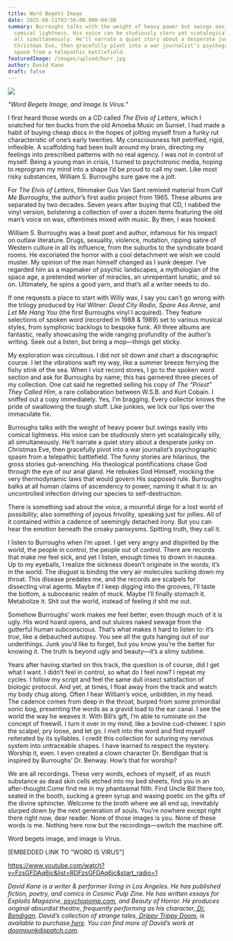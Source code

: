 ```yaml
---
title: Word Begets Image
date: 2025-08-11T03:56:00.000-04:00
summary: Burroughs talks with the weight of heavy power but swings easily into
  comical lightness. His voice can be studiously stern yet scatalogically silly,
  all simultaneously. He’ll narrate a quiet story about a desperate junky on
  Christmas Eve, then gracefully pivot into a war journalist’s psychographic
  spasm from a telepathic battlefield.
featuredImage: /images/upload/burr.jpg
author: David Kane
draft: false
---
```

![](/images/upload/burr.jpg)

*“Word Begets Image, and Image Is Virus.”*

I first heard those words on a CD called *The Elvis of Letters*, which I snatched for ten bucks from the old Amoeba Music on Sunset. I had made a habit of buying cheap discs in the hopes of jolting myself from a funky rut characteristic of one’s early twenties. My consciousness felt petrified, rigid, inflexible. A scaffolding had been built around my brain, directing my feelings into prescribed patterns with no real agency. I was not in control of myself. Being a young man in crisis, I turned to psychotronic media, hoping to reprogram my mind into a shape I’d be proud to call my own. Like most risky substances, William S. Burroughs sure gave me a jolt.

For *The Elvis of Letters*, filmmaker Gus Van Sant remixed material from *Call Me Burroughs*, the author’s first audio project from 1965. These albums are separated by two decades. Seven years after buying that CD, I nabbed the vinyl version, bolstering a collection of over a dozen items featuring the old man’s voice on wax, oftentimes mixed with music. By then, I was hooked.

William S. Burroughs was a beat poet and author, infamous for his impact on outlaw literature. Drugs, sexuality, violence, mutation, ripping satire of Western culture in all its influence, from the suburbs to the syndicate board rooms. He excoriated the horror with a cool detachment we wish we could muster. My opinion of the man himself changed as I sunk deeper. I’ve regarded him as a mapmaker of psychic landscapes, a mythologian of the space age, a pretended worker of miracles, an unrepentant lunatic, and so on. Ultimately, he spins a good yarn, and that’s all a writer needs to do.

If one requests a place to start with Willy wax, I say you can’t go wrong with the trilogy produced by Hal Wilner: *Dead City Radio*, *Spare Ass Annie*, and *Let Me Hang You* (the first Burroughs vinyl I acquired). They feature selections of spoken word (recorded in 1988 & 1989) set to various musical styles, from symphonic backlogs to bespoke funk. All three albums are fantastic, really showcasing the wide ranging profundity of the author’s writing. Seek out a listen, but bring a mop—things get sticky.

My exploration was circuitous. I did not sit down and chart a discographic course. I let the vibrations waft my way, like a summer breeze ferrying the fishy stink of the sea. When I visit record stores, I go to the spoken word section and ask for Burroughs by name; this has garnered three pieces of my collection. One cat said he regretted selling his copy of *The “Priest” They Called Him*, a rare collaboration between W.S.B. and Kurt Cobain. I sniffed out a copy immediately. Yes, I’m bragging. Every collector knows the pride of swallowing the tough stuff. Like junkies, we lick our lips over the immaculate fix.

Burroughs talks with the weight of heavy power but swings easily into comical lightness. His voice can be studiously stern yet scatalogically silly, all simultaneously. He’ll narrate a quiet story about a desperate junky on Christmas Eve, then gracefully pivot into a war journalist’s psychographic spasm from a telepathic battlefield. The funny stories are hilarious, the gross stories gut-wrenching. His theological pontifications chase God through the eye of our anal gland. He rebukes God Himself, mocking the very thermodynamic laws that would govern His supposed rule. Burroughs balks at all human claims of ascendency to power, naming it what it is: an uncontrolled infection driving our species to self-destruction.

There is something sad about the voice, a mournful dirge for a lost world of possibility; also something of joyous frivolity, speaking just for jollies. All of it contained within a cadence of seemingly detached irony. But you can hear the emotion beneath the croaky paroxysms. Spitting truth, they call it.

I listen to Burroughs when I’m upset. I get very angry and dispirited by the world, the people in control, the people out of control. There are records that make me feel sick, and yet I listen, enough times to drown in nausea. Up to my eyeballs, I realize the sickness doesn’t originate in the words; it’s in the world. The disgust is binding the very air molecules sucking down my throat. This disease predates me, and the records are scalpels for dissecting viral agents. Maybe if I keep digging into the grooves, I’ll taste the bottom, a suboceanic realm of muck. Maybe I’ll finally stomach it. Metabolize it. Shit out the world, instead of feeling *it* shit *me* out.

Somehow Burroughs’ work makes me feel better, even though much of it is ugly. His word hoard opens, and out sluices naked sewage from the gutterful human subconscious. That’s what makes it hard to listen to: it’s *true*, like a debauched autopsy. You see all the guts hanging out of our underthings. Junk you’d like to forget, but you know you’re the better for knowing it. The truth is beyond ugly and beauty—it’s a slimy sublime.

Years after having started on this track, the question is of course, did I get what I want. I didn’t feel in control, so what do I feel now? I repeat my cycles. I follow my script and feel the same dull insect satisfaction of biologic protocol. And yet, at times, I float away from the track and watch my body chug along. Often I hear William’s voice, unbidden, in my head. The cadence comes from deep in the throat, burped from some primordial sonic bog, presenting the words as a gravid load to the ear canal. I see the world the way he weaves it. With Bill’s gift, I’m able to ruminate on the concept of freewill. I turn it over in my mind, like a bovine cud-chewer. I spin the scalpel, pry loose, and let go. I melt into the word and find myself reiterated by its syllables. I credit this collection for suturing my nervous system into untraceable shapes. I have learned to respect the mystery. Worship it, even. I even created a clown character Dr. Bendigan that is inspired by Burroughs’ Dr. Benway. How’s that for worship?

We are all recordings. These very words, echoes of myself, of as much substance as dead skin cells etched into my bed sheets, find you in an after-thought.Come find me in my phantasmal filth. Find Uncle Bill there too, seated in the booth, sucking a green syrup and waxing poetic on the gifts of the divine sphincter. Welcome to the broth where we all end up, inevitably slurped down by the next generation of souls. You’re nowhere except right there right now, dear reader. None of those images is you. None of these words is me. Nothing here now but the recordings—switch the machine off.

Word begets image, and image is Virus.

\[EMBEDDED LINK TO “WORD IS VIRUS”]

<https://www.youtube.com/watch?v=FzsGFDAq6jc&list=RDFzsGFDAq6jc&start_radio=1>

*David Kane is a writer & performer living in Los Angeles. He has published fiction, poetry, and comics in Cosmic Pulp Zine. He has written essays for Exploits Magazine,[ psychopomp.com](https://psychopomp.com/scorn/), and Beauty of Horror. He produces original absurdist theatre, frequently performing as his character,[ Dr. Bendigan](https://doompunkdispatch.com/film/). David’s collection of strange tales,[ Drippy Trippy Doom](https://doompunkdispatch.com/drippy-trippy-doom/), is available to purchase[ here](https://shop.ingramspark.com/b/084?params=PjjaPaamcZ8JxuaCaUBcRwGuwrNWHNaU20OiGckJVTz). You can find more of David’s work at[ doompunkdispatch.com](http://doompunkdispatch.com).*
